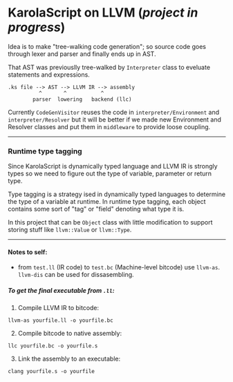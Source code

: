 # KarolaScript on LLVM (*project in progress*)

Idea is to make "tree-walking code generation"; so source code goes through lexer and parser and finally ends up in AST.

That AST was previouslly tree-walked by `Interpreter` class to eveluate statements and expressions.

```
.ks file --> AST --> LLVM IR --> assembly
          ^       ^           ^
        parser  lowering   backend (llc)
```

Currently `CodeGenVisitor` reuses the code in `interpreter/Environment` and `interpreter/Resolver` but it will be better if we made new Environment and Resolver classes and put them in `middleware` to provide loose coupling.

***

### Runtime type tagging

Since KarolaScript is dynamically typed language and LLVM IR is strongly types so we need to figure out the type of variable, parameter or return type.

Type tagging is a strategy ised in dynamically typed languages to determine the type of a variable at runtime.
In runtime type tagging, each object contains some sort of "tag" or "field" denoting what type it is.

In this project that can be `Object` class with little modification to support storing stuff like `llvm::Value` or `llvm::Type`.

***

#### Notes to self:
- from `test.ll` (IR code) to `test.bc` (Machine-level bitcode) use `llvm-as`. `llvm-dis` can be used for dissasembling.

##### To get the final executable from `.ll`:
1. Compile LLVM IR to bitcode:
```
llvm-as yourfile.ll -o yourfile.bc
```
2. Compile bitcode to native assembly:
```
llc yourfile.bc -o yourfile.s
```
3. Link the assembly to an executable:
```
clang yourfile.s -o yourfile
```
